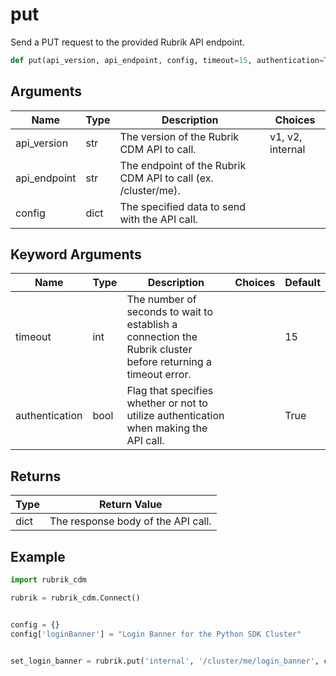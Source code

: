 # put

Send a PUT request to the provided Rubrik API endpoint.
```py
def put(api_version, api_endpoint, config, timeout=15, authentication=True)
```

## Arguments
| Name         | Type | Description                                                   | Choices          |
|--------------|------|---------------------------------------------------------------|------------------|
| api_version  | str  | The version of the Rubrik CDM API to call.                    | v1, v2, internal |
| api_endpoint | str  | The endpoint of the Rubrik CDM API to call (ex. /cluster/me). |                  |
| config       | dict | The specified data to send with the API call.                 |                  |
## Keyword Arguments
| Name           | Type | Description                                                                                                  | Choices | Default |
|----------------|------|--------------------------------------------------------------------------------------------------------------|---------|---------|
| timeout        | int  | The number of seconds to wait to establish a connection the Rubrik cluster before returning a timeout error. |         | 15      |
| authentication | bool | Flag that specifies whether or not to utilize authentication when making the API call.                       |         | True    |

## Returns
| Type | Return Value                       |
|------|------------------------------------|
| dict | The response body of the API call. |
## Example
```py
import rubrik_cdm

rubrik = rubrik_cdm.Connect()


config = {}
config['loginBanner'] = "Login Banner for the Python SDK Cluster"


set_login_banner = rubrik.put('internal', '/cluster/me/login_banner', config)
```





